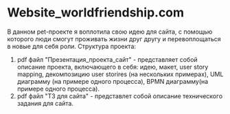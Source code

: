 # Website_worldfriendship.com
В данном pet-проекте я воплотила свою идею для сайта, с помощью которого люди смогут проживать жизни друг другу и перевоплощаться в новые для себя роли.
Структура проекта: 
1. pdf файл "Презентация_проекта_сайт" - представляет собой описание проекта, включающего в себя: идею, макет, user story mapping, декомпозицию user storires (на нескольких примерах), UML диаграмму (на примере одного процесса), BPMN диаграмму(на примере одного процесса).
2. pdf файл "ТЗ для сайта" - представлет собой описание технического задания для сайта.
